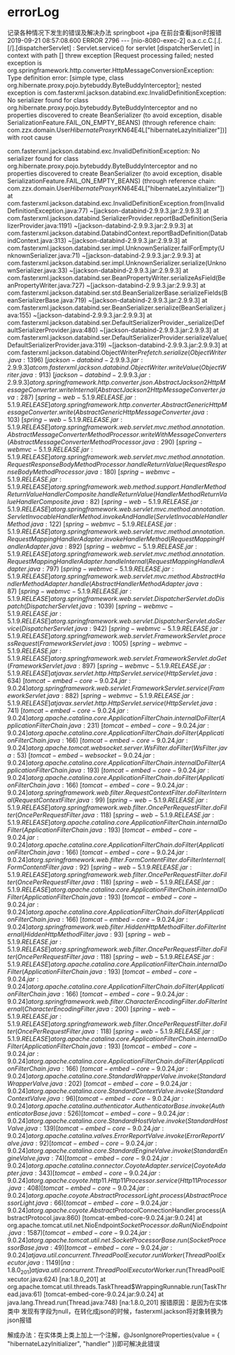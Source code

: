 # errorLog
记录各种情况下发生的错误及解决办法
springboot +jpa
在前台查看json时报错
2019-09-21 08:57:08.600 ERROR 2796 --- [nio-8080-exec-2] o.a.c.c.C.[.[.[/].[dispatcherServlet]    : Servlet.service() for servlet [dispatcherServlet] in context with path [] threw exception [Request processing failed; nested exception is org.springframework.http.converter.HttpMessageConversionException: Type definition error: [simple type, class org.hibernate.proxy.pojo.bytebuddy.ByteBuddyInterceptor]; nested exception is com.fasterxml.jackson.databind.exc.InvalidDefinitionException: No serializer found for class org.hibernate.proxy.pojo.bytebuddy.ByteBuddyInterceptor and no properties discovered to create BeanSerializer (to avoid exception, disable SerializationFeature.FAIL_ON_EMPTY_BEANS) (through reference chain: com.zzx.domain.User$HibernateProxy$rKN64E4L["hibernateLazyInitializer"])] with root cause

com.fasterxml.jackson.databind.exc.InvalidDefinitionException: No serializer found for class org.hibernate.proxy.pojo.bytebuddy.ByteBuddyInterceptor and no properties discovered to create BeanSerializer (to avoid exception, disable SerializationFeature.FAIL_ON_EMPTY_BEANS) (through reference chain: com.zzx.domain.User$HibernateProxy$rKN64E4L["hibernateLazyInitializer"])
	at com.fasterxml.jackson.databind.exc.InvalidDefinitionException.from(InvalidDefinitionException.java:77) ~[jackson-databind-2.9.9.3.jar:2.9.9.3]
	at com.fasterxml.jackson.databind.SerializerProvider.reportBadDefinition(SerializerProvider.java:1191) ~[jackson-databind-2.9.9.3.jar:2.9.9.3]
	at com.fasterxml.jackson.databind.DatabindContext.reportBadDefinition(DatabindContext.java:313) ~[jackson-databind-2.9.9.3.jar:2.9.9.3]
	at com.fasterxml.jackson.databind.ser.impl.UnknownSerializer.failForEmpty(UnknownSerializer.java:71) ~[jackson-databind-2.9.9.3.jar:2.9.9.3]
	at com.fasterxml.jackson.databind.ser.impl.UnknownSerializer.serialize(UnknownSerializer.java:33) ~[jackson-databind-2.9.9.3.jar:2.9.9.3]
	at com.fasterxml.jackson.databind.ser.BeanPropertyWriter.serializeAsField(BeanPropertyWriter.java:727) ~[jackson-databind-2.9.9.3.jar:2.9.9.3]
	at com.fasterxml.jackson.databind.ser.std.BeanSerializerBase.serializeFields(BeanSerializerBase.java:719) ~[jackson-databind-2.9.9.3.jar:2.9.9.3]
	at com.fasterxml.jackson.databind.ser.BeanSerializer.serialize(BeanSerializer.java:155) ~[jackson-databind-2.9.9.3.jar:2.9.9.3]
	at com.fasterxml.jackson.databind.ser.DefaultSerializerProvider._serialize(DefaultSerializerProvider.java:480) ~[jackson-databind-2.9.9.3.jar:2.9.9.3]
	at com.fasterxml.jackson.databind.ser.DefaultSerializerProvider.serializeValue(DefaultSerializerProvider.java:319) ~[jackson-databind-2.9.9.3.jar:2.9.9.3]
	at com.fasterxml.jackson.databind.ObjectWriter$Prefetch.serialize(ObjectWriter.java:1396) ~[jackson-databind-2.9.9.3.jar:2.9.9.3]
	at com.fasterxml.jackson.databind.ObjectWriter.writeValue(ObjectWriter.java:913) ~[jackson-databind-2.9.9.3.jar:2.9.9.3]
	at org.springframework.http.converter.json.AbstractJackson2HttpMessageConverter.writeInternal(AbstractJackson2HttpMessageConverter.java:287) ~[spring-web-5.1.9.RELEASE.jar:5.1.9.RELEASE]
	at org.springframework.http.converter.AbstractGenericHttpMessageConverter.write(AbstractGenericHttpMessageConverter.java:103) ~[spring-web-5.1.9.RELEASE.jar:5.1.9.RELEASE]
	at org.springframework.web.servlet.mvc.method.annotation.AbstractMessageConverterMethodProcessor.writeWithMessageConverters(AbstractMessageConverterMethodProcessor.java:290) ~[spring-webmvc-5.1.9.RELEASE.jar:5.1.9.RELEASE]
	at org.springframework.web.servlet.mvc.method.annotation.RequestResponseBodyMethodProcessor.handleReturnValue(RequestResponseBodyMethodProcessor.java:180) ~[spring-webmvc-5.1.9.RELEASE.jar:5.1.9.RELEASE]
	at org.springframework.web.method.support.HandlerMethodReturnValueHandlerComposite.handleReturnValue(HandlerMethodReturnValueHandlerComposite.java:82) ~[spring-web-5.1.9.RELEASE.jar:5.1.9.RELEASE]
	at org.springframework.web.servlet.mvc.method.annotation.ServletInvocableHandlerMethod.invokeAndHandle(ServletInvocableHandlerMethod.java:122) ~[spring-webmvc-5.1.9.RELEASE.jar:5.1.9.RELEASE]
	at org.springframework.web.servlet.mvc.method.annotation.RequestMappingHandlerAdapter.invokeHandlerMethod(RequestMappingHandlerAdapter.java:892) ~[spring-webmvc-5.1.9.RELEASE.jar:5.1.9.RELEASE]
	at org.springframework.web.servlet.mvc.method.annotation.RequestMappingHandlerAdapter.handleInternal(RequestMappingHandlerAdapter.java:797) ~[spring-webmvc-5.1.9.RELEASE.jar:5.1.9.RELEASE]
	at org.springframework.web.servlet.mvc.method.AbstractHandlerMethodAdapter.handle(AbstractHandlerMethodAdapter.java:87) ~[spring-webmvc-5.1.9.RELEASE.jar:5.1.9.RELEASE]
	at org.springframework.web.servlet.DispatcherServlet.doDispatch(DispatcherServlet.java:1039) ~[spring-webmvc-5.1.9.RELEASE.jar:5.1.9.RELEASE]
	at org.springframework.web.servlet.DispatcherServlet.doService(DispatcherServlet.java:942) ~[spring-webmvc-5.1.9.RELEASE.jar:5.1.9.RELEASE]
	at org.springframework.web.servlet.FrameworkServlet.processRequest(FrameworkServlet.java:1005) ~[spring-webmvc-5.1.9.RELEASE.jar:5.1.9.RELEASE]
	at org.springframework.web.servlet.FrameworkServlet.doGet(FrameworkServlet.java:897) ~[spring-webmvc-5.1.9.RELEASE.jar:5.1.9.RELEASE]
	at javax.servlet.http.HttpServlet.service(HttpServlet.java:634) ~[tomcat-embed-core-9.0.24.jar:9.0.24]
	at org.springframework.web.servlet.FrameworkServlet.service(FrameworkServlet.java:882) ~[spring-webmvc-5.1.9.RELEASE.jar:5.1.9.RELEASE]
	at javax.servlet.http.HttpServlet.service(HttpServlet.java:741) ~[tomcat-embed-core-9.0.24.jar:9.0.24]
	at org.apache.catalina.core.ApplicationFilterChain.internalDoFilter(ApplicationFilterChain.java:231) ~[tomcat-embed-core-9.0.24.jar:9.0.24]
	at org.apache.catalina.core.ApplicationFilterChain.doFilter(ApplicationFilterChain.java:166) ~[tomcat-embed-core-9.0.24.jar:9.0.24]
	at org.apache.tomcat.websocket.server.WsFilter.doFilter(WsFilter.java:53) ~[tomcat-embed-websocket-9.0.24.jar:9.0.24]
	at org.apache.catalina.core.ApplicationFilterChain.internalDoFilter(ApplicationFilterChain.java:193) ~[tomcat-embed-core-9.0.24.jar:9.0.24]
	at org.apache.catalina.core.ApplicationFilterChain.doFilter(ApplicationFilterChain.java:166) ~[tomcat-embed-core-9.0.24.jar:9.0.24]
	at org.springframework.web.filter.RequestContextFilter.doFilterInternal(RequestContextFilter.java:99) ~[spring-web-5.1.9.RELEASE.jar:5.1.9.RELEASE]
	at org.springframework.web.filter.OncePerRequestFilter.doFilter(OncePerRequestFilter.java:118) ~[spring-web-5.1.9.RELEASE.jar:5.1.9.RELEASE]
	at org.apache.catalina.core.ApplicationFilterChain.internalDoFilter(ApplicationFilterChain.java:193) ~[tomcat-embed-core-9.0.24.jar:9.0.24]
	at org.apache.catalina.core.ApplicationFilterChain.doFilter(ApplicationFilterChain.java:166) ~[tomcat-embed-core-9.0.24.jar:9.0.24]
	at org.springframework.web.filter.FormContentFilter.doFilterInternal(FormContentFilter.java:92) ~[spring-web-5.1.9.RELEASE.jar:5.1.9.RELEASE]
	at org.springframework.web.filter.OncePerRequestFilter.doFilter(OncePerRequestFilter.java:118) ~[spring-web-5.1.9.RELEASE.jar:5.1.9.RELEASE]
	at org.apache.catalina.core.ApplicationFilterChain.internalDoFilter(ApplicationFilterChain.java:193) ~[tomcat-embed-core-9.0.24.jar:9.0.24]
	at org.apache.catalina.core.ApplicationFilterChain.doFilter(ApplicationFilterChain.java:166) ~[tomcat-embed-core-9.0.24.jar:9.0.24]
	at org.springframework.web.filter.HiddenHttpMethodFilter.doFilterInternal(HiddenHttpMethodFilter.java:93) ~[spring-web-5.1.9.RELEASE.jar:5.1.9.RELEASE]
	at org.springframework.web.filter.OncePerRequestFilter.doFilter(OncePerRequestFilter.java:118) ~[spring-web-5.1.9.RELEASE.jar:5.1.9.RELEASE]
	at org.apache.catalina.core.ApplicationFilterChain.internalDoFilter(ApplicationFilterChain.java:193) ~[tomcat-embed-core-9.0.24.jar:9.0.24]
	at org.apache.catalina.core.ApplicationFilterChain.doFilter(ApplicationFilterChain.java:166) ~[tomcat-embed-core-9.0.24.jar:9.0.24]
	at org.springframework.web.filter.CharacterEncodingFilter.doFilterInternal(CharacterEncodingFilter.java:200) ~[spring-web-5.1.9.RELEASE.jar:5.1.9.RELEASE]
	at org.springframework.web.filter.OncePerRequestFilter.doFilter(OncePerRequestFilter.java:118) ~[spring-web-5.1.9.RELEASE.jar:5.1.9.RELEASE]
	at org.apache.catalina.core.ApplicationFilterChain.internalDoFilter(ApplicationFilterChain.java:193) ~[tomcat-embed-core-9.0.24.jar:9.0.24]
	at org.apache.catalina.core.ApplicationFilterChain.doFilter(ApplicationFilterChain.java:166) ~[tomcat-embed-core-9.0.24.jar:9.0.24]
	at org.apache.catalina.core.StandardWrapperValve.invoke(StandardWrapperValve.java:202) ~[tomcat-embed-core-9.0.24.jar:9.0.24]
	at org.apache.catalina.core.StandardContextValve.invoke(StandardContextValve.java:96) [tomcat-embed-core-9.0.24.jar:9.0.24]
	at org.apache.catalina.authenticator.AuthenticatorBase.invoke(AuthenticatorBase.java:526) [tomcat-embed-core-9.0.24.jar:9.0.24]
	at org.apache.catalina.core.StandardHostValve.invoke(StandardHostValve.java:139) [tomcat-embed-core-9.0.24.jar:9.0.24]
	at org.apache.catalina.valves.ErrorReportValve.invoke(ErrorReportValve.java:92) [tomcat-embed-core-9.0.24.jar:9.0.24]
	at org.apache.catalina.core.StandardEngineValve.invoke(StandardEngineValve.java:74) [tomcat-embed-core-9.0.24.jar:9.0.24]
	at org.apache.catalina.connector.CoyoteAdapter.service(CoyoteAdapter.java:343) [tomcat-embed-core-9.0.24.jar:9.0.24]
	at org.apache.coyote.http11.Http11Processor.service(Http11Processor.java:408) [tomcat-embed-core-9.0.24.jar:9.0.24]
	at org.apache.coyote.AbstractProcessorLight.process(AbstractProcessorLight.java:66) [tomcat-embed-core-9.0.24.jar:9.0.24]
	at org.apache.coyote.AbstractProtocol$ConnectionHandler.process(AbstractProtocol.java:860) [tomcat-embed-core-9.0.24.jar:9.0.24]
	at org.apache.tomcat.util.net.NioEndpoint$SocketProcessor.doRun(NioEndpoint.java:1587) [tomcat-embed-core-9.0.24.jar:9.0.24]
	at org.apache.tomcat.util.net.SocketProcessorBase.run(SocketProcessorBase.java:49) [tomcat-embed-core-9.0.24.jar:9.0.24]
	at java.util.concurrent.ThreadPoolExecutor.runWorker(ThreadPoolExecutor.java:1149) [na:1.8.0_201]
	at java.util.concurrent.ThreadPoolExecutor$Worker.run(ThreadPoolExecutor.java:624) [na:1.8.0_201]
	at org.apache.tomcat.util.threads.TaskThread$WrappingRunnable.run(TaskThread.java:61) [tomcat-embed-core-9.0.24.jar:9.0.24]
	at java.lang.Thread.run(Thread.java:748) [na:1.8.0_201]
报错原因：是因为在实体类中 发现有字段为null，在转化成json的时候，fasterxml.jackson将对象转换为json报错

解成办法：在实体类上类上加上一个注解，@JsonIgnoreProperties(value = { "hibernateLazyInitializer", "handler" })即可解决此错误

